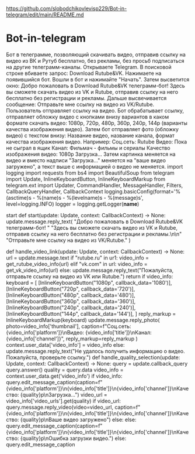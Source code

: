 https://github.com/slobodchikovlevisp229/Bot-in-telegram/edit/main/README.md
 # Bot-in-telegram
Бот в телеграмме, позволяющий скачивать видео, отправив ссылку на видео из ВК и Рутуб бесплатно, без рекламы, без просьб подписаться на другие телеграмм-каналы.
Открываете Telegram. В поисковой строке вбиваете запрос: Download Rutube&VK. Нажимаете на появившийся бот. Вошли в бот и нажимайте "Начать". Затем высветится окно: Добро пожаловать в Download Rutube&VK телеграмм-бот! Здесь вы сможете скачать видео из VK и Rutube, отправив ссылку на него бесплатно без регистрации и рекламы. Дальше высвечивается сообщение: Отправьте мне ссылку на видео из VK/Rutube. Пользователь отправляет ссылку на видео. Бот обрабатывает ссылку, отправляет обложку видео с кнопками внизу вариантов в каком формате скачать видео: 1080р, 720p, 480p, 360p, 240p, 144p (варианты качества изображения видео). Затем бот отправляет фото (обложку видео) с текстом внизу: Название видео, название канала, формат качества изображения видео. 
Например:
Соц.сеть: Rutube
Видео: Пока не сыграл в ящик
Канал: Фильмач - фильмы и сериалы 
Качество изображения видео: 1080р 
Загрузка... 
Затем картинка меняется на видео и вместо надписи "Загрузка..." меняется на "ваше видео загружено", а текст выше с информацией о видео не меняется. 
import logging
import requests
from bs4 import BeautifulSoup
from telegram import Update, InlineKeyboardButton, InlineKeyboardMarkup
from telegram.ext import Updater, CommandHandler, MessageHandler, Filters, CallbackQueryHandler, CallbackContext
logging.basicConfig(format='%(asctime)s - %(name)s - %(levelname)s - %(message)s', level=logging.INFO)
logger = logging.getLogger(__name__)

start
def start(update: Update, context: CallbackContext) -> None:
    update.message.reply_text(
        "Добро пожаловать в Download Rutube&VK телеграмм-бот! "
        "Здесь вы сможете скачать видео из VK и Rutube, отправив ссылку на него бесплатно без регистрации и рекламы.\n\n"
        "Отправьте мне ссылку на видео из VK/Rutube."
    )


def handle_video_link(update: Update, context: CallbackContext) -> None:
    url = update.message.text
    if "rutube.ru" in ur1:
        video_info = get_rutube_video_info(url)
    elif "vk.com" in url:
        video_info = get_vk_video_info(url)
    else:
        update.message.reply_text("Пожалуйста, отправьте ссылку на видео из VK или Rutube.")
        return
          if video_info:
        keyboard = [
            [InlineKeyboardButton("1080p", callback_data='1080')],
            [InlineKeyboardButton("720p", callback_data='720')],
            [InlineKeyboardButton("480p", callback_data='480')],
            [InlineKeyboardButton("360p", callback_data='360')],
            [InlineKeyboardButton("240p", callback_data='240')],
            [InlineKeyboardButton("144p", callback_data='144')],
        ]
        reply_markup = InlineKeyboardMarkup(keyboard)
        update.message.reply_photo(
            photo=video_info['thumbnail'],
            caption=f"Соц.сеть: {video_info['platform']}\nВидео: {video_info['title']}\nКанал: {video_info['channel']}",
            reply_markup=reply_markup
        )
        context.user_data['video_info'] = video_info
    else:
        update.message.reply_text("Не удалось получить информацию о видео. Пожалуйста, проверьте ссылку.")
        def handle_quality_selection(update: Update, context: CallbackContext) -> None:
    query = update.callback_query
    query.answer()
    quality = query.data
    video_info = context.user_data.get('video_info')
        if video_info:
        query.edit_message_caption(caption=f"{video_info['platform']}\n{video_info['title']}\n{video_info['channel']}\nКачество: {quality}p\nЗагрузка...")
        video_url = video_info['video_urls'].get(quality)
        if video_url:
            query.message.reply_video(video=video_url, caption=f"{video_info['platform']}\n{video_info['title']}\n{video_info['channel']}\nКачество: {quality}p\nВаше видео загружено")
        else:
         else:
            query.edit_message_caption(caption=f"{video_info['platform']}\n{video_info['title']}\n{video_info['channel']}\nКачество: {quality}p\nОшибка загрузки видео.")
    else:
       query.edit_message_caption
        
        
       
        
        
        


